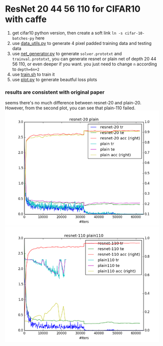 # ResNet 20 44 56 110 for CIFAR10 with caffe 
1. get cifar10 python version, then create a soft link `ln -s cifar-10-batches-py` here
2. use [data_utils.py](data_utils.py) to generate 4 pixel padded training data and testing data
3. use [net_generator.py](net_generator.py) to generate `solver.prototxt` and `trainval.prototxt`, you can generate resnet or plain net of depth 20 44 56 110, or even deeper if you want. you just need to change `n` according to `depth=6n+2`  
4. use [train.sh](train.sh) to train it
5. use [plot.py](plot.py) to generate beautful loss plots

### results are consistent with original paper
seems there's no much difference between resnet-20 and plain-20. However, from the second plot, you can see that plain-110 failed.
![a](plots/resnet-20__2016-08-14_00-25-56plain_orth20__2016-08-14_15-34-29.png)
![b](plots/resnet-110__2016-08-15_10-12-25plain110__2016-08-15_10-11-55.png)

